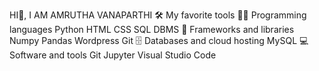 HI👋, I AM AMRUTHA VANAPARTHI 
🛠️ My favorite tools
👨‍💻 Programming languages
Python HTML CSS SQL DBMS 
🧰 Frameworks and libraries
Numpy Pandas Wordpress Git 
🗄️ Databases and cloud hosting
MySQL
💻 Software and tools
 Git  Jupyter  Visual Studio Code

